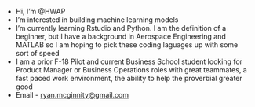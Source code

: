 - Hi, I’m @HWAP
- I’m interested in building machine learning models
- I’m currently learning Rstudio and Python. I am the definition of a beginner, but I have a background in Aerospace Engineering and MATLAB so I am hoping to pick these coding laguages up with some sort of speed
- I am a prior F-18 Pilot and current Business School student looking for Product Manager or Business Operations roles with great teammates, a fast paced work environment, the ability to help the proverbial greater good
- Email - ryan.mcginnity@gmail.com

<!---
HWAP/HWAP is a ✨ special ✨ repository because its `README.md` (this file) appears on your GitHub profile.
You can click the Preview link to take a look at your changes.
--->
